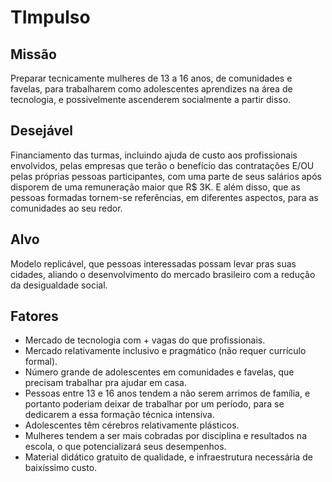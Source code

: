# TImpulso

## Missão

Preparar tecnicamente mulheres de 13 a 16 anos, de comunidades e favelas, para trabalharem como adolescentes aprendizes na área de tecnologia, e possivelmente ascenderem socialmente a partir disso.

## Desejável

Financiamento das turmas, incluindo ajuda de custo aos profissionais envolvidos, pelas empresas que terão o benefício das contratações E/OU pelas próprias pessoas participantes, com uma parte de seus salários após disporem de uma remuneração maior que R$ 3K. E além disso, que as pessoas formadas tornem-se referências, em diferentes aspectos, para as comunidades ao seu redor.

## Alvo

 Modelo replicável, que pessoas interessadas possam levar pras suas cidades, aliando o desenvolvimento do mercado brasileiro com a redução da desigualdade social.

## Fatores

- Mercado de tecnologia com + vagas do que profissionais.
- Mercado relativamente inclusivo e pragmático (não requer currículo formal).
- Número grande de adolescentes em comunidades e favelas, que precisam trabalhar pra ajudar em casa.
- Pessoas entre 13 e 16 anos tendem a não serem arrimos de família, e portanto poderiam deixar de trabalhar por um período, para se dedicarem a essa formação técnica intensiva.
- Adolescentes têm cérebros relativamente  plásticos.
- Mulheres tendem a ser mais cobradas por disciplina e resultados na escola, o que potencializará seus desempenhos.
- Material didático gratuito de qualidade, e infraestrutura necessária de baixíssimo custo.
